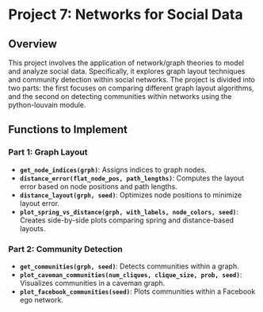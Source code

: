 
# Project 7: Networks for Social Data

## Overview

This project involves the application of network/graph theories to model and analyze social data. Specifically, it explores graph layout techniques and community detection within social networks. The project is divided into two parts: the first focuses on comparing different graph layout algorithms, and the second on detecting communities within networks using the python-louvain module.

## Functions to Implement

### Part 1: Graph Layout
- **`get_node_indices(grph)`**: Assigns indices to graph nodes.
- **`distance_error(flat_node_pos, path_lengths)`**: Computes the layout error based on node positions and path lengths.
- **`distance_layout(grph, seed)`**: Optimizes node positions to minimize layout error.
- **`plot_spring_vs_distance(grph, with_labels, node_colors, seed)`**: Creates side-by-side plots comparing spring and distance-based layouts.

### Part 2: Community Detection
- **`get_communities(grph, seed)`**: Detects communities within a graph.
- **`plot_caveman_communities(num_cliques, clique_size, prob, seed)`**: Visualizes communities in a caveman graph.
- **`plot_facebook_communities(seed)`**: Plots communities within a Facebook ego network.
